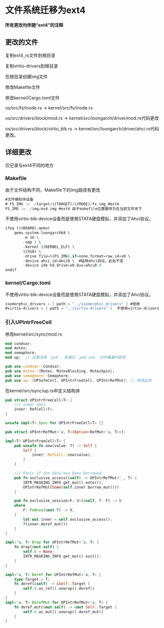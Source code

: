 # 文件系统迁移为ext4

**所有更改均伴随“ext4”的注释**

## 更改的文件

复制ext4_rs文件到根目录

复制virtio-drivers到根目录

在根目录创建img文件

修改Makefile文件

修改kernel/Cargo.toml文件

os/src/fs/inode.rs -> kernel/src/fs/inode.rs

os/src/drivers/block/mod.rs -> kernel/src/loongarch/driver/mod.rs代码更改

os/src/drivers/block/virtio_blk.rs -> kernel/src/loongarch/driver/ahci.rs代码更改。

## 详细更改
仅记录与ext4不同的地方

### Makefile
由于文件结构不同，Makefile下的img路径有更改
```rust
#文件模拟块设备
# FS_IMG := ./target/$(TARGET)/$(MODE)/fs.img #ext4
FS_IMG := ./img/ex4.img #ext4 由于makefile位置要改为在当前文件夹下
```
不使用virtio-blk-device设备而是使用STATA硬盘模拟，并添加了Ahci协议。
```rust
ifeq ($(BOARD),qemu)
	qemu-system-loongarch64 \
		-m 1G \
		-smp 1 \
		-kernel $(KERNEL_ELF) \
		$(VGA) \
		-drive file=$(FS_IMG),if=none,format=raw,id=x0 \
		-device ahci,id=ahci0 \  #延用ahci协议，此处不变
		-device ide-hd,drive=x0,bus=ahci0.0  
endif
```

### kernel/Cargo.toml
不使用virtio-blk-device设备而是使用STATA硬盘模拟，并添加了Ahci协议。
```rust
isomorphic_drivers = { path = "../isomorphic_drivers" } #使用
#virtio-drivers = { path = "../virtio-drivers" }  不使用virtio-drivers
```


### 引入UPIntrFreeCell
修改kernel/src/sync/mod.rs
```rust
mod condvar;
mod mutex;
mod semaphore;
mod up;  // 这里没有 `pub`，但通过 `pub use` 对外暴露内部项

pub use condvar::Condvar;
pub use mutex::{Mutex, MutexBlocking, MutexSpin};
pub use semaphore::Semaphore;
pub use up::{UPSafeCell, UPIntrFreeCell, UPIntrRefMut}; // 修改此处
```

在kernel/src/sync/up.rs中定义结构体
```rust
pub struct UPIntrFreeCell<T> {
    /// inner data
    inner: RefCell<T>,
}

unsafe impl<T> Sync for UPIntrFreeCell<T> {}

pub struct UPIntrRefMut<'a, T>(Option<RefMut<'a, T>>);

impl<T> UPIntrFreeCell<T> {
    pub unsafe fn new(value: T) -> Self {
        Self {
            inner: RefCell::new(value),
        }
    }

    /// Panic if the data has been borrowed.
    pub fn exclusive_access(&self) -> UPIntrRefMut<'_, T> {
        INTR_MASKING_INFO.get_mut().enter();
        UPIntrRefMut(Some(self.inner.borrow_mut()))
    }

    pub fn exclusive_session<F, V>(&self, f: F) -> V
    where
        F: FnOnce(&mut T) -> V,
    {
        let mut inner = self.exclusive_access();
        f(inner.deref_mut())
    }
}

impl<'a, T> Drop for UPIntrRefMut<'a, T> {
    fn drop(&mut self) {
        self.0 = None;
        INTR_MASKING_INFO.get_mut().exit();
    }
}

impl<'a, T> Deref for UPIntrRefMut<'a, T> {
    type Target = T;
    fn deref(&self) -> &Self::Target {
        self.0.as_ref().unwrap().deref()
    }
}
impl<'a, T> DerefMut for UPIntrRefMut<'a, T> {
    fn deref_mut(&mut self) -> &mut Self::Target {
        self.0.as_mut().unwrap().deref_mut()
    }
}
```
